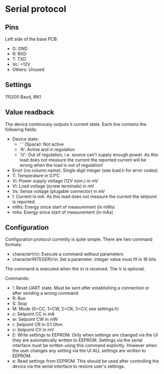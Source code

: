 # Serial protocol

## Pins
Left side of the base PCB:
* G: GND
* R: RXD
* T: TXD
* Vc: +12V
* Others: Unused

## Settings
115200 Baud, 8N1

## Value readback
The device continously outputs it current state. Each line contains the following fields:
* Device state: 
    * ' ' (Space): Not active
    * 'A': Active and in regulation
    * 'U': Out of regulation, i.e. source can't supply enough power. As this load does not measure the current the reported current will be wrong when the load is out of regulation!
* Error (no column name): Single digit integer (see load.h for error codes)
* T: Temperature in 0.1°C
* Vi: Power supply voltage (12V nom.) in mV
* Vl: Load voltage (screw terminals) in mV
* Vs: Sense voltage (plugable connector) in mV
* I: Current in mA. As this load does not measure the current the setpoint is reported.
* mWs: Energy since start of measurement (in mWs)
* mAs: Energy since start of measurement (in mAs)

## Configuration
Configuration protocol currently is quite simple. There are two command formats:
* character\r\n: Execute a command without parameters
* characterINTEGER\r\n: Set a parameter. Integer value must fit in 16 bits

The command is executed when the \n is received. The \r is optional.

Commands: 
* !: Reset UART state. Must be sent after establishing a connection or after sending a wrong command
* R: Run
* S: Stop
* M: Mode (0=CC, 1=CW, 2=CR, 3=CV, see settings.h)
* c: Setpoint CC in mA
* w: Setpoint CW in mW
* r: Setpoint CR in 0.1 Ohm
* v: Setpoint CV in mV
* E: Write settings to EEPROM. Only when settings are changed via the UI they are automatically written to EEPROM. Settings via the serial interface must be written using this command explicitly. However when the user changes any setting via the UI ALL settings are written to EEPROM.
* e: Read settings from EEPROM. This should be used after controlling the device via the serial interface to restore user's settings.
